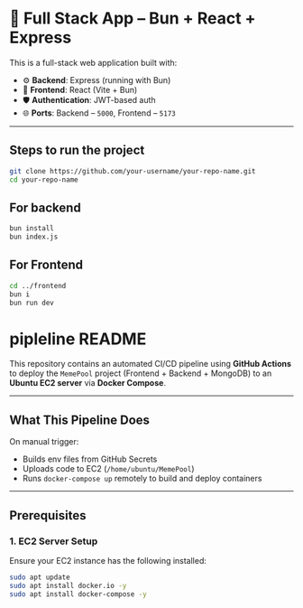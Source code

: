 # 🚀 Full Stack App – Bun + React + Express

This is a full-stack web application built with:

- ⚙️ **Backend**: Express (running with Bun)
- 🎨 **Frontend**: React (Vite + Bun)
- 🛡️ **Authentication**: JWT-based auth
- 🌐 **Ports**: Backend – `5000`, Frontend – `5173`

---
## Steps to run the project

```bash
git clone https://github.com/your-username/your-repo-name.git
cd your-repo-name
```
## For backend
```bash
bun install
bun index.js
```


## For Frontend
```bash
cd ../frontend
bun i
bun run dev
```



# pipleline README

This repository contains an automated CI/CD pipeline using **GitHub Actions** to deploy the `MemePool` project (Frontend + Backend + MongoDB) to an **Ubuntu EC2 server** via **Docker Compose**.

---

##  What This Pipeline Does

 On manual trigger:
- Builds env files from GitHub Secrets  
- Uploads code to EC2 (`/home/ubuntu/MemePool`)  
- Runs `docker-compose up` remotely to build and deploy containers  

---

##  Prerequisites

### 1.  EC2 Server Setup

Ensure your EC2 instance has the following installed:

```bash
sudo apt update
sudo apt install docker.io -y
sudo apt install docker-compose -y

